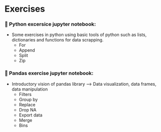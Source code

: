 # Exercises

### :snake: Python excersice jupyter notebook: 
  * Some exercises in python using basic tools of python such as lists, dictionaries and functions for data scrapping. 
    * For
    * Append
    * Split
    * Zip

### :panda_face: Pandas exercise jupyter notebook: 
  * Introductory vision of pandas library --> Data visualization, data frames, data manipulation
    * Filters
    * Group by
    * Replace 
    * Drop NA 
    * Export data
    * Merge
    * Bins
    
